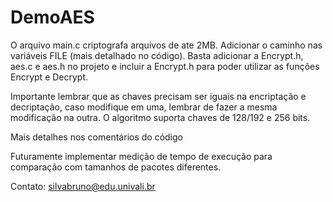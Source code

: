 # DemoAES

O arquivo main.c criptografa arquivos de ate 2MB. 
Adicionar o caminho nas variáveis FILE (mais detalhado no código).
Basta adicionar a Encrypt.h, aes.c e aes.h no projeto e incluir a Encrypt.h para poder utilizar as funções Encrypt e Decrypt.

Importante lembrar que as chaves precisam ser iguais na encriptação e decriptação, caso modifique em uma, lembrar de fazer a mesma modificação na outra.
O algoritmo suporta chaves de 128/192 e 256 bits.

Mais detalhes nos comentários do código

Futuramente implementar medição de tempo de execução para comparação com tamanhos de pacotes
diferentes.

Contato: silvabruno@edu.univali.br
